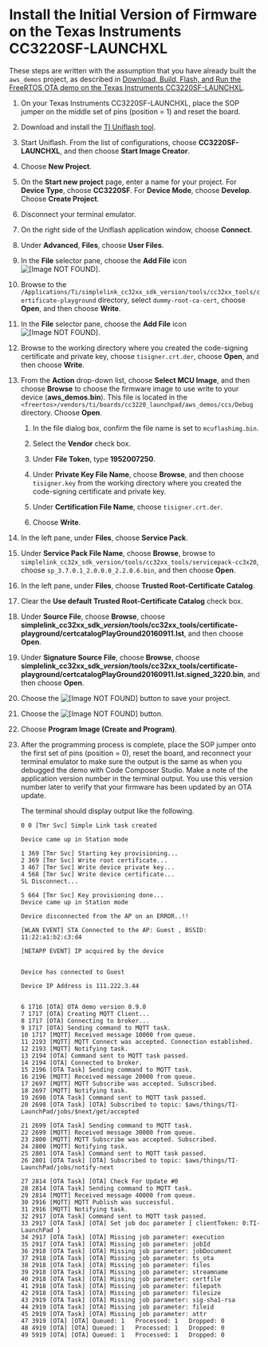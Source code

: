 # Install the Initial Version of Firmware on the Texas Instruments CC3220SF\-LAUNCHXL<a name="burn-initial-firmware-ti"></a>

These steps are written with the assumption that you have already built the `aws_demos` project, as described in [Download, Build, Flash, and Run the FreeRTOS OTA demo on the Texas Instruments CC3220SF\-LAUNCHXL](download-ota-ti.md)\.<a name="burn-demo-ti"></a>

1. On your Texas Instruments CC3220SF\-LAUNCHXL, place the SOP jumper on the middle set of pins \(position = 1\) and reset the board\.

1. Download and install the [TI Uniflash tool](http://www.ti.com/tool/UNIFLASH)\.

1. Start Uniflash\. From the list of configurations, choose **CC3220SF\-LAUNCHXL**, and then choose **Start Image Creator**\.

1. Choose **New Project**\.

1. On the **Start new project** page, enter a name for your project\. For **Device Type**, choose **CC3220SF**\. For **Device Mode**, choose **Develop**\. Choose **Create Project**\.

1. Disconnect your terminal emulator\.

1. On the right side of the Uniflash application window, choose **Connect**\.

1. Under **Advanced**, **Files**, choose **User Files**\.

1. In the **File** selector pane, choose the **Add File** icon ![\[Image NOT FOUND\]](http://docs.aws.amazon.com/freertos/latest/userguide/images/add-file.png)\.

1. Browse to the `/Applications/Ti/simplelink_cc32xx_sdk_version/tools/cc32xx_tools/certificate-playground` directory, select `dummy-root-ca-cert`, choose **Open**, and then choose **Write**\.

1. In the **File** selector pane, choose the **Add File** icon ![\[Image NOT FOUND\]](http://docs.aws.amazon.com/freertos/latest/userguide/images/add-file.png)\.

1. Browse to the working directory where you created the code\-signing certificate and private key, choose `tisigner.crt.der`, choose **Open**, and then choose **Write**\.

1. From the **Action** drop\-down list, choose **Select MCU Image**, and then choose **Browse** to choose the firmware image to use write to your device \(**aws\_demos\.bin**\)\. This file is located in the `<freertos>/vendors/ti/boards/cc3220_launchpad/aws_demos/ccs/Debug` directory\. Choose **Open**\.

   1. In the file dialog box, confirm the file name is set to `mcuflashimg.bin`\.

   1. Select the **Vendor** check box\.

   1. Under **File Token**, type **1952007250**\.

   1. Under **Private Key File Name**, choose **Browse**, and then choose `tisigner.key` from the working directory where you created the code\-signing certificate and private key\.

   1. Under **Certification File Name**, choose `tisigner.crt.der`\.

   1. Choose **Write**\.

1. In the left pane, under **Files**, choose **Service Pack**\.

1. Under **Service Pack File Name**, choose **Browse**, browse to `simplelink_cc32x_sdk_version/tools/cc32xx_tools/servicepack-cc3x20`, choose `sp_3.7.0.1_2.0.0.0_2.2.0.6.bin`, and then choose **Open**\.

1. In the left pane, under **Files**, choose **Trusted Root\-Certificate Catalog**\.

1. Clear the **Use default Trusted Root\-Certificate Catalog** check box\.

1. Under **Source File**, choose **Browse**, choose **simplelink\_cc32xx\_sdk\_*version*/tools/cc32xx\_tools/certificate\-playground/certcatalogPlayGround20160911\.lst**, and then choose **Open**\.

1. Under **Signature Source File**, choose **Browse**, choose **simplelink\_cc32xx\_sdk\_*version*/tools/cc32xx\_tools/certificate\-playground/certcatalogPlayGround20160911\.lst\.signed\_3220\.bin**, and then choose **Open**\.

1. Choose the ![\[Image NOT FOUND\]](http://docs.aws.amazon.com/freertos/latest/userguide/images/save.png) button to save your project\.

1. Choose the ![\[Image NOT FOUND\]](http://docs.aws.amazon.com/freertos/latest/userguide/images/flame.png) button\.

1. Choose **Program Image \(Create and Program\)**\.

1. After the programming process is complete, place the SOP jumper onto the first set of pins \(position = 0\), reset the board, and reconnect your terminal emulator to make sure the output is the same as when you debugged the demo with Code Composer Studio\. Make a note of the application version number in the terminal output\. You use this version number later to verify that your firmware has been updated by an OTA update\.

   The terminal should display output like the following\.

   ```
   0 0 [Tmr Svc] Simple Link task created
   
   Device came up in Station mode
   
   1 369 [Tmr Svc] Starting key provisioning...
   2 369 [Tmr Svc] Write root certificate...
   3 467 [Tmr Svc] Write device private key...
   4 568 [Tmr Svc] Write device certificate...
   SL Disconnect...
   
   5 664 [Tmr Svc] Key provisioning done...
   Device came up in Station mode
   
   Device disconnected from the AP on an ERROR..!! 
   
   [WLAN EVENT] STA Connected to the AP: Guest , BSSID: 11:22:a1:b2:c3:d4
   
   [NETAPP EVENT] IP acquired by the device
   
   
   Device has connected to Guest
   
   Device IP Address is 111.222.3.44 
   
   
   6 1716 [OTA] OTA demo version 0.9.0
   7 1717 [OTA] Creating MQTT Client...
   8 1717 [OTA] Connecting to broker...
   9 1717 [OTA] Sending command to MQTT task.
   10 1717 [MQTT] Received message 10000 from queue.
   11 2193 [MQTT] MQTT Connect was accepted. Connection established.
   12 2193 [MQTT] Notifying task.
   13 2194 [OTA] Command sent to MQTT task passed.
   14 2194 [OTA] Connected to broker.
   15 2196 [OTA Task] Sending command to MQTT task.
   16 2196 [MQTT] Received message 20000 from queue.
   17 2697 [MQTT] MQTT Subscribe was accepted. Subscribed.
   18 2697 [MQTT] Notifying task.
   19 2698 [OTA Task] Command sent to MQTT task passed.
   20 2698 [OTA Task] [OTA] Subscribed to topic: $aws/things/TI-LaunchPad/jobs/$next/get/accepted
   
   21 2699 [OTA Task] Sending command to MQTT task.
   22 2699 [MQTT] Received message 30000 from queue.
   23 2800 [MQTT] MQTT Subscribe was accepted. Subscribed.
   24 2800 [MQTT] Notifying task.
   25 2801 [OTA Task] Command sent to MQTT task passed.
   26 2801 [OTA Task] [OTA] Subscribed to topic: $aws/things/TI-LaunchPad/jobs/notify-next
   
   27 2814 [OTA Task] [OTA] Check For Update #0
   28 2814 [OTA Task] Sending command to MQTT task.
   29 2814 [MQTT] Received message 40000 from queue.
   30 2916 [MQTT] MQTT Publish was successful.
   31 2916 [MQTT] Notifying task.
   32 2917 [OTA Task] Command sent to MQTT task passed.
   33 2917 [OTA Task] [OTA] Set job doc parameter [ clientToken: 0:TI-LaunchPad ]
   34 2917 [OTA Task] [OTA] Missing job parameter: execution
   35 2917 [OTA Task] [OTA] Missing job parameter: jobId
   36 2918 [OTA Task] [OTA] Missing job parameter: jobDocument
   37 2918 [OTA Task] [OTA] Missing job parameter: ts_ota
   38 2918 [OTA Task] [OTA] Missing job parameter: files
   39 2918 [OTA Task] [OTA] Missing job parameter: streamname
   40 2918 [OTA Task] [OTA] Missing job parameter: certfile
   41 2918 [OTA Task] [OTA] Missing job parameter: filepath
   42 2918 [OTA Task] [OTA] Missing job parameter: filesize
   43 2919 [OTA Task] [OTA] Missing job parameter: sig-sha1-rsa
   44 2919 [OTA Task] [OTA] Missing job parameter: fileid
   45 2919 [OTA Task] [OTA] Missing job parameter: attr
   47 3919 [OTA] [OTA] Queued: 1   Processed: 1   Dropped: 0
   48 4919 [OTA] [OTA] Queued: 1   Processed: 1   Dropped: 0
   49 5919 [OTA] [OTA] Queued: 1   Processed: 1   Dropped: 0
   ```